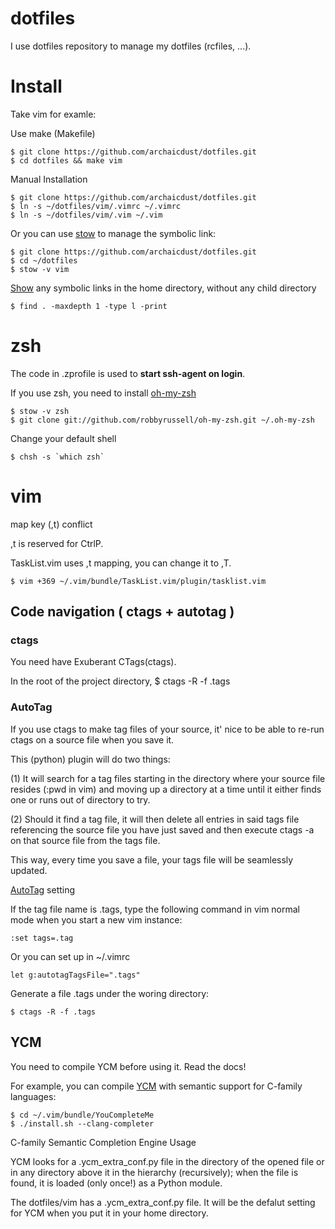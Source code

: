 dotfiles
==========

I use dotfiles repository to manage my dotfiles (rcfiles, ...).

# Install

Take vim for examle:

Use make (Makefile)

    $ git clone https://github.com/archaicdust/dotfiles.git
    $ cd dotfiles && make vim

Manual Installation

    $ git clone https://github.com/archaicdust/dotfiles.git
    $ ln -s ~/dotfiles/vim/.vimrc ~/.vimrc
    $ ln -s ~/dotfiles/vim/.vim ~/.vim

Or you can use [stow](http://www.gnu.org/software/stow/manual/stow.html#Introduction) to manage the symbolic link:

    $ git clone https://github.com/archaicdust/dotfiles.git
    $ cd ~/dotfiles
    $ stow -v vim

[Show](http://superuser.com/questions/71163/how-to-find-all-soft-links-symbolic-links-in-current-directory) any symbolic links in the home directory, without any child directory

    $ find . -maxdepth 1 -type l -print

# zsh

The code in .zprofile is used to
**start ssh-agent on login**.

If you use zsh, you need to install [oh-my-zsh](https://github.com/robbyrussell/oh-my-zsh)

    $ stow -v zsh
    $ git clone git://github.com/robbyrussell/oh-my-zsh.git ~/.oh-my-zsh

Change your default shell

    $ chsh -s `which zsh`

# vim

map key (,t) conflict

,t is reserved for CtrlP.

TaskList.vim uses ,t mapping,
you can change it to ,T.

    $ vim +369 ~/.vim/bundle/TaskList.vim/plugin/tasklist.vim

## Code navigation ( ctags + autotag )

### ctags

You need have Exuberant CTags(ctags).

In the root of the project directory,
    $ ctags -R -f .tags

### AutoTag

If you use ctags to make tag files of your source,
it' nice to be able to re-run ctags on a source file when you save it.

This (python) plugin will do two things:

(1) It will search for a tag files starting in the directory where your source
file resides (:pwd in vim) and moving up a directory at a time until it either finds one or runs
out of directory to try.

(2) Should it find a tag file, it will then delete all entries in said tags file
referencing the source file you have just saved and then execute ctags -a on that
source file from the tags file.

This way, every time you save a file, your tags file will be seamlessly updated.

[AutoTag](https://github.com/vim-scripts/AutoTag) setting

If the tag file name is .tags, type the following command in vim normal mode when you start a new vim instance:

    :set tags=.tag

Or you can set up in ~/.vimrc

    let g:autotagTagsFile=".tags"

Generate a file .tags under the woring directory:

    $ ctags -R -f .tags


## YCM

You need to compile YCM before using it. Read the docs!

For example, you can compile [YCM](https://github.com/Valloric/YouCompleteMe)
with semantic support for C-family languages:

    $ cd ~/.vim/bundle/YouCompleteMe
    $ ./install.sh --clang-completer

C-family Semantic Completion Engine Usage

YCM looks for a .ycm_extra_conf.py file in the directory of the opened file or in any directory above it in the hierarchy (recursively); when the file is found, it is loaded (only once!) as a Python module.

The dotfiles/vim has a .ycm_extra_conf.py file.
It will be the defalut setting for YCM when you put it in your home directory.
